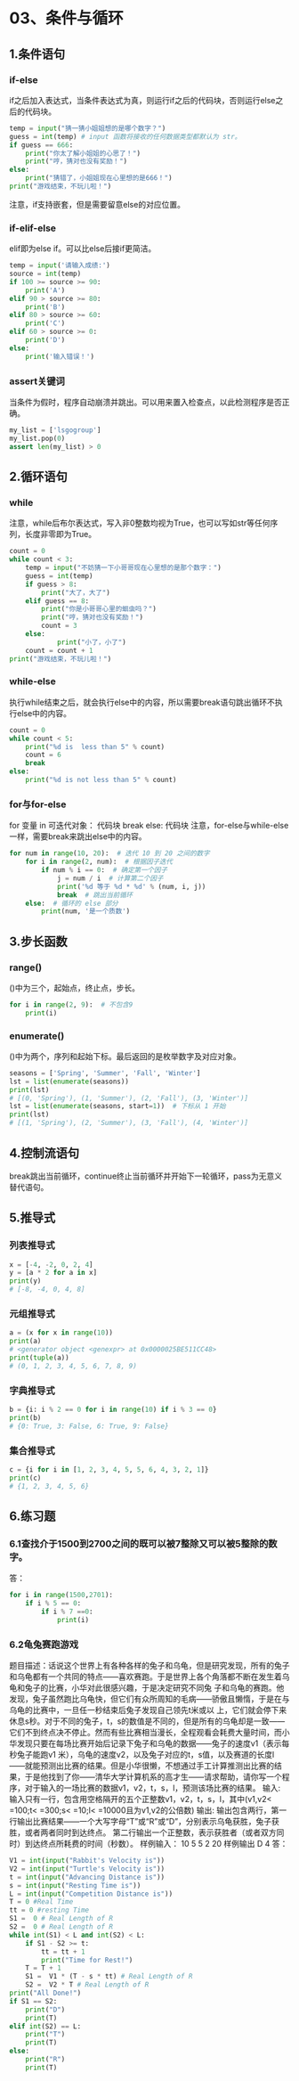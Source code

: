 # 03、条件与循环
## 1.条件语句
### if-else
  if之后加入表达式，当条件表达式为真，则运行if之后的代码块，否则运行else之后的代码块。
```python
temp = input("猜一猜小姐姐想的是哪个数字？")
guess = int(temp) # input 函数将接收的任何数据类型都默认为 str。
if guess == 666:
    print("你太了解小姐姐的心思了！")
    print("哼，猜对也没有奖励！")
else:
    print("猜错了，小姐姐现在心里想的是666！")
print("游戏结束，不玩儿啦！")
```
  注意，if支持嵌套，但是需要留意else的对应位置。
### if-elif-else
  elif即为else if。可以比else后接if更简洁。
```python
temp = input('请输入成绩:')
source = int(temp)
if 100 >= source >= 90:
    print('A')
elif 90 > source >= 80:
    print('B')
elif 80 > source >= 60:
    print('C')
elif 60 > source >= 0:
    print('D')
else:
    print('输入错误！')
```
### assert关键词
  当条件为假时，程序自动崩溃并跳出。可以用来置入检查点，以此检测程序是否正确。
```python 
my_list = ['lsgogroup']
my_list.pop(0)
assert len(my_list) > 0
```
## 2.循环语句
### while
  注意，while后布尔表达式，写入非0整数均视为True，也可以写如str等任何序列，长度非零即为True。
```python
count = 0
while count < 3:
    temp = input("不妨猜一下小哥哥现在心里想的是那个数字：")
    guess = int(temp)
    if guess > 8:
        print("大了，大了")
    elif guess == 8:
        print("你是小哥哥心里的蛔虫吗？")
        print("哼，猜对也没有奖励！")
        count = 3
    else:
            print("小了，小了")
    count = count + 1
print("游戏结束，不玩儿啦！")
```
### while-else
  执行while结束之后，就会执行else中的内容，所以需要break语句跳出循环不执行else中的内容。
```python
count = 0
while count < 5:
    print("%d is  less than 5" % count)
    count = 6
    break
else:
    print("%d is not less than 5" % count)
```
### for与for-else
  for 变量 in 可迭代对象：
    代码块
    break
  else:
    代码块
  注意，for-else与while-else一样，需要break来跳出else中的内容。
```python
for num in range(10, 20):  # 迭代 10 到 20 之间的数字
    for i in range(2, num):  # 根据因子迭代
        if num % i == 0:  # 确定第一个因子
            j = num / i  # 计算第二个因子
            print('%d 等于 %d * %d' % (num, i, j))
            break  # 跳出当前循环
    else:  # 循环的 else 部分
        print(num, '是一个质数')
```
## 3.步长函数
### range()
  ()中为三个，起始点，终止点，步长。
```python
for i in range(2, 9):  # 不包含9
    print(i)
```
### enumerate()
  ()中为两个，序列和起始下标。最后返回的是枚举数字及对应对象。
```python
seasons = ['Spring', 'Summer', 'Fall', 'Winter']
lst = list(enumerate(seasons))
print(lst)
# [(0, 'Spring'), (1, 'Summer'), (2, 'Fall'), (3, 'Winter')]
lst = list(enumerate(seasons, start=1))  # 下标从 1 开始
print(lst)
# [(1, 'Spring'), (2, 'Summer'), (3, 'Fall'), (4, 'Winter')]
```
## 4.控制流语句
  break跳出当前循环，continue终止当前循环并开始下一轮循环，pass为无意义替代语句。
## 5.推导式
### 列表推导式
```python
x = [-4, -2, 0, 2, 4]
y = [a * 2 for a in x]
print(y)
# [-8, -4, 0, 4, 8]
```
### 元组推导式
```python
a = (x for x in range(10))
print(a)
# <generator object <genexpr> at 0x0000025BE511CC48>
print(tuple(a))
# (0, 1, 2, 3, 4, 5, 6, 7, 8, 9)
```
### 字典推导式
```python
b = {i: i % 2 == 0 for i in range(10) if i % 3 == 0}
print(b)
# {0: True, 3: False, 6: True, 9: False}
```
### 集合推导式
```python
c = {i for i in [1, 2, 3, 4, 5, 5, 6, 4, 3, 2, 1]}
print(c)
# {1, 2, 3, 4, 5, 6}
```
## 6.练习题
### 6.1查找介于1500到2700之间的既可以被7整除又可以被5整除的数字。
答：
```python
for i in range(1500,2701):
    if i % 5 == 0:
        if i % 7 ==0:
            print(i)
```
### 6.2龟兔赛跑游戏
  题目描述：话说这个世界上有各种各样的兔子和乌龟，但是研究发现，所有的兔子和乌龟都有一个共同的特点——喜欢赛跑。于是世界上各个角落都不断在发生着乌龟和兔子的比赛，小华对此很感兴趣，于是决定研究不同兔 子和乌龟的赛跑。他发现，兔子虽然跑比乌龟快，但它们有众所周知的毛病——骄傲且懒惰，于是在与乌龟的比赛中，一旦任一秒结束后兔子发现自己领先t米或以 上，它们就会停下来休息s秒。对于不同的兔子，t，s的数值是不同的，但是所有的乌龟却是一致——它们不到终点决不停止。然而有些比赛相当漫长，全程观看会耗费大量时间，而小华发现只要在每场比赛开始后记录下兔子和乌龟的数据——兔子的速度v1（表示每秒兔子能跑v1 米），乌龟的速度v2，以及兔子对应的t，s值，以及赛道的长度l——就能预测出比赛的结果。但是小华很懒，不想通过手工计算推测出比赛的结果，于是他找到了你——清华大学计算机系的高才生——请求帮助，请你写一个程序，对于输入的一场比赛的数据v1，v2，t，s，l，预测该场比赛的结果。
输入:
输入只有一行，包含用空格隔开的五个正整数v1，v2，t，s，l，其中(v1,v2< =100;t< =300;s< =10;l< =10000且为v1,v2的公倍数)
输出:
输出包含两行，第一行输出比赛结果——一个大写字母“T”或“R”或“D”，分别表示乌龟获胜，兔子获胜，或者两者同时到达终点。
第二行输出一个正整数，表示获胜者（或者双方同时）到达终点所耗费的时间（秒数）。
样例输入：
10 5 5 2 20
样例输出
D
4
答：
```python
V1 = int(input("Rabbit's Velocity is"))
V2 = int(input("Turtle's Velocity is"))
t = int(input("Advancing Distance is"))
s = int(input("Resting Time is"))
L = int(input("Competition Distance is"))
T = 0 #Real Time
tt = 0 #resting Time
S1 =  0 # Real Length of R
S2 =  0 # Real Length of R
while int(S1) < L and int(S2) < L:
    if S1 - S2 >= t:
        tt = tt + 1
        print("Time for Rest!")
    T = T + 1 
    S1 =  V1 * (T - s * tt) # Real Length of R
    S2 =  V2 * T # Real Length of R
print("All Done!")
if S1 == S2:
    print("D")
    print(T)
elif int(S2) == L:
    print("T")
    print(T)
else:
    print("R")
    print(T)
```